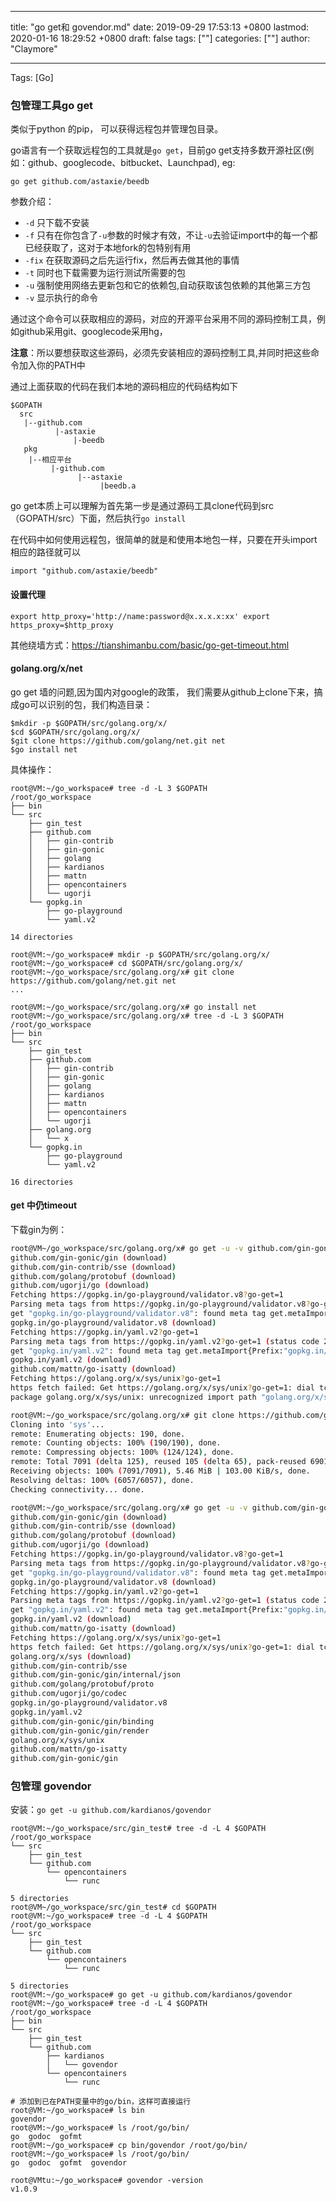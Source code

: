 
---
title: "go get和 govendor.md"
date: 2019-09-29 17:53:13 +0800
lastmod: 2020-01-16 18:29:52 +0800
draft: false
tags: [""]
categories: [""]
author: "Claymore"

---
Tags: [Go]

### 包管理工具go get

类似于python 的pip， 可以获得远程包并管理包目录。

go语言有一个获取远程包的工具就是`go get`，目前go get支持多数开源社区(例如：github、googlecode、bitbucket、Launchpad), eg:

```
go get github.com/astaxie/beedb
```

参数介绍：

- `-d` 只下载不安装
- `-f` 只有在你包含了`-u`参数的时候才有效，不让`-u`去验证import中的每一个都已经获取了，这对于本地fork的包特别有用
- `-fix` 在获取源码之后先运行fix，然后再去做其他的事情
- `-t` 同时也下载需要为运行测试所需要的包
- `-u` 强制使用网络去更新包和它的依赖包,自动获取该包依赖的其他第三方包
- `-v` 显示执行的命令



通过这个命令可以获取相应的源码，对应的开源平台采用不同的源码控制工具，例如github采用git、googlecode采用hg，

**注意**：所以要想获取这些源码，必须先安装相应的源码控制工具,并同时把这些命令加入你的PATH中

通过上面获取的代码在我们本地的源码相应的代码结构如下

```
$GOPATH
  src
   |--github.com
		  |-astaxie
			  |-beedb
   pkg
	|--相应平台
		 |-github.com
			   |--astaxie
					|beedb.a
```

go get本质上可以理解为首先第一步是通过源码工具clone代码到src（GOPATH/src）下面，然后执行`go install`

在代码中如何使用远程包，很简单的就是和使用本地包一样，只要在开头import相应的路径就可以

```
import "github.com/astaxie/beedb"
```



#### 设置代理

```
export http_proxy='http://name:password@x.x.x.x:xx' export https_proxy=$http_proxy
```

其他绕墙方式：https://tianshimanbu.com/basic/go-get-timeout.html





#### golang.org/x/net

go get 墙的问题,因为国内对google的政策， 我们需要从github上clone下来，搞成go可以识别的包，我们构造目录：

```
$mkdir -p $GOPATH/src/golang.org/x/
$cd $GOPATH/src/golang.org/x/
$git clone https://github.com/golang/net.git net 
$go install net 
```

具体操作：

```
root@VM:~/go_workspace# tree -d -L 3 $GOPATH
/root/go_workspace
├── bin
└── src
    ├── gin_test
    ├── github.com
    │   ├── gin-contrib
    │   ├── gin-gonic
    │   ├── golang
    │   ├── kardianos
    │   ├── mattn
    │   ├── opencontainers
    │   └── ugorji
    └── gopkg.in
        ├── go-playground
        └── yaml.v2

14 directories

root@VM:~/go_workspace# mkdir -p $GOPATH/src/golang.org/x/
root@VM:~/go_workspace# cd $GOPATH/src/golang.org/x/
root@VM:~/go_workspace/src/golang.org/x# git clone https://github.com/golang/net.git net
...

root@VM:~/go_workspace/src/golang.org/x# go install net
root@VM:~/go_workspace/src/golang.org/x# tree -d -L 3 $GOPATH
/root/go_workspace
├── bin
└── src
    ├── gin_test
    ├── github.com
    │   ├── gin-contrib
    │   ├── gin-gonic
    │   ├── golang
    │   ├── kardianos
    │   ├── mattn
    │   ├── opencontainers
    │   └── ugorji
    ├── golang.org
    │   └── x
    └── gopkg.in
        ├── go-playground
        └── yaml.v2

16 directories

```



#### get 中仍timeout

下载gin为例：

```bash
root@VM~/go_workspace/src/golang.org/x# go get -u -v github.com/gin-gonic/gin
github.com/gin-gonic/gin (download)
github.com/gin-contrib/sse (download)
github.com/golang/protobuf (download)
github.com/ugorji/go (download)
Fetching https://gopkg.in/go-playground/validator.v8?go-get=1
Parsing meta tags from https://gopkg.in/go-playground/validator.v8?go-get=1 (status code 200)
get "gopkg.in/go-playground/validator.v8": found meta tag get.metaImport{Prefix:"gopkg.in/go-playground/validator.v8", VCS:"git", RepoRoot:"                        https://gopkg.in/go-playground/validator.v8"} at https://gopkg.in/go-playground/validator.v8?go-get=1
gopkg.in/go-playground/validator.v8 (download)
Fetching https://gopkg.in/yaml.v2?go-get=1
Parsing meta tags from https://gopkg.in/yaml.v2?go-get=1 (status code 200)
get "gopkg.in/yaml.v2": found meta tag get.metaImport{Prefix:"gopkg.in/yaml.v2", VCS:"git", RepoRoot:"https://gopkg.in/yaml.v2"} at https://                        gopkg.in/yaml.v2?go-get=1
gopkg.in/yaml.v2 (download)
github.com/mattn/go-isatty (download)
Fetching https://golang.org/x/sys/unix?go-get=1
https fetch failed: Get https://golang.org/x/sys/unix?go-get=1: dial tcp 216.239.37.1:443: i/o timeout
package golang.org/x/sys/unix: unrecognized import path "golang.org/x/sys/unix" (https fetch: Get https://golang.org/x/sys/unix?go-get=1: di                        al tcp 216.239.37.1:443: i/o timeout)

root@VM:~/go_workspace/src/golang.org/x# git clone https://github.com/golang/sys.git
Cloning into 'sys'...
remote: Enumerating objects: 190, done.
remote: Counting objects: 100% (190/190), done.
remote: Compressing objects: 100% (124/124), done.
remote: Total 7091 (delta 125), reused 105 (delta 65), pack-reused 6901
Receiving objects: 100% (7091/7091), 5.46 MiB | 103.00 KiB/s, done.
Resolving deltas: 100% (6057/6057), done.
Checking connectivity... done.

root@VM:~/go_workspace/src/golang.org/x# go get -u -v github.com/gin-gonic/gin
github.com/gin-gonic/gin (download)
github.com/gin-contrib/sse (download)
github.com/golang/protobuf (download)
github.com/ugorji/go (download)
Fetching https://gopkg.in/go-playground/validator.v8?go-get=1
Parsing meta tags from https://gopkg.in/go-playground/validator.v8?go-get=1 (status code 200)
get "gopkg.in/go-playground/validator.v8": found meta tag get.metaImport{Prefix:"gopkg.in/go-playground/validator.v8", VCS:"git", RepoRoot:"https://gopkg.in/go-playground/validator.v8"} at https://gopkg.in/go-playground/validator.v8?go-get=1
gopkg.in/go-playground/validator.v8 (download)
Fetching https://gopkg.in/yaml.v2?go-get=1
Parsing meta tags from https://gopkg.in/yaml.v2?go-get=1 (status code 200)
get "gopkg.in/yaml.v2": found meta tag get.metaImport{Prefix:"gopkg.in/yaml.v2", VCS:"git", RepoRoot:"https://gopkg.in/yaml.v2"} at https://gopkg.in/yaml.v2?go-get=1
gopkg.in/yaml.v2 (download)
github.com/mattn/go-isatty (download)
Fetching https://golang.org/x/sys/unix?go-get=1
https fetch failed: Get https://golang.org/x/sys/unix?go-get=1: dial tcp 216.239.37.1:443: i/o timeout
golang.org/x/sys (download)
github.com/gin-contrib/sse
github.com/gin-gonic/gin/internal/json
github.com/golang/protobuf/proto
github.com/ugorji/go/codec
gopkg.in/go-playground/validator.v8
gopkg.in/yaml.v2
github.com/gin-gonic/gin/binding
github.com/gin-gonic/gin/render
golang.org/x/sys/unix
github.com/mattn/go-isatty
github.com/gin-gonic/gin
```





### 包管理 govendor

安装：`go get -u github.com/kardianos/govendor`

```shell
root@VM:~/go_workspace/src/gin_test# tree -d -L 4 $GOPATH
/root/go_workspace
└── src
    ├── gin_test
    └── github.com
        └── opencontainers
            └── runc

5 directories
root@VM~/go_workspace/src/gin_test# cd $GOPATH
root@VM:~/go_workspace# tree -d -L 4 $GOPATH
/root/go_workspace
└── src
    ├── gin_test
    └── github.com
        └── opencontainers
            └── runc

5 directories
root@VM:~/go_workspace# go get -u github.com/kardianos/govendor
root@VM:~/go_workspace# tree -d -L 4 $GOPATH
/root/go_workspace
├── bin
└── src
    ├── gin_test
    └── github.com
        ├── kardianos
        │   └── govendor
        └── opencontainers
            └── runc

# 添加到已在PATH变量中的go/bin，这样可直接运行
root@VM:~/go_workspace# ls bin
govendor
root@VM:~/go_workspace# ls /root/go/bin/
go  godoc  gofmt
root@VM:~/go_workspace# cp bin/govendor /root/go/bin/
root@VM:~/go_workspace# ls /root/go/bin/
go  godoc  gofmt  govendor

root@VMtu:~/go_workspace# govendor -version
v1.0.9
```

